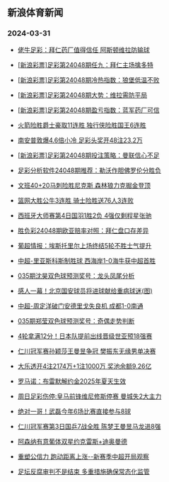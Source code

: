 ## 新浪体育新闻 
### 2024-03-31

+ [佬牛足彩：拜仁药厂值得信任 阿斯顿维拉防输球](https://sports.sina.com.cn/l/2024-03-30/doc-inaqafvy0510665.shtml)

+ [[新浪彩票]足彩第24048期任九：拜仁主场擒多特](https://sports.sina.com.cn/l/2024-03-30/doc-inapzzqa0612349.shtml)

+ [[新浪彩票]足彩第24048期冷热指数：狼堡低温不败](https://sports.sina.com.cn/l/2024-03-30/doc-inapzzqa0612468.shtml)

+ [[新浪彩票]足彩第24048期大势：维拉需防平局](https://sports.sina.com.cn/l/2024-03-30/doc-inapzzqa0612169.shtml)

+ [[新浪彩票]足彩第24048期盈亏指数：蓝军药厂可信](https://sports.sina.com.cn/l/2024-03-30/doc-inapzzpw1707524.shtml)

+ [火箭险胜爵士豪取11连胜 独行侠险胜国王6连胜](https://sports.sina.com.cn/basketball/nba/2024-03-30/doc-inaqancw0395221.shtml)

+ [南安普敦爆4.6倍小冷 足彩头奖开48注23.2万](https://sports.sina.com.cn/l/2024-03-30/doc-inapzzpw1706090.shtml)

+ [[新浪彩票]足彩第24048期投注策略：曼联信心不足](https://sports.sina.com.cn/l/2024-03-30/doc-inapzzpy3836635.shtml)

+ [足彩分析软件24048期推荐：勒沃作胆佛罗伦分胜负](https://sports.sina.com.cn/l/2024-03-30/doc-inapzzqa0611450.shtml)

+ [文班40+20马刺险胜尼克斯 森林狼力克掘金登顶](https://sports.sina.com.cn/basketball/nba/2024-03-30/doc-inaqancu3611575.shtml)

+ [篮网大胜公牛3连胜 骑士险胜送76人3连败](https://sports.sina.com.cn/basketball/nba/2024-03-30/doc-inaqancx9590446.shtml)

+ [西班牙大师赛第4日国羽1胜2负 4强仅剩程星张驰](https://sports.sina.com.cn/others/badmin/2024-03-30/doc-inapzkse2062961.shtml)

+ [胜负彩24048期欧亚赔率对照：拜仁盘口存差异](https://sports.sina.com.cn/l/2024-03-30/doc-inapzekn1052499.shtml)

+ [葡超情报：埃斯托里尔上场终结5轮不胜士气提升](https://sports.sina.com.cn/l/2024-03-30/doc-inaqasmu0273694.shtml)

+ [中超-里亚斯科斯制胜球 西海岸1-0海牛获中超首胜](https://sports.sina.com.cn/china/j/2024-03-30/doc-inaqciih1055198.shtml)

+ [035期沈昊双色球预测奖号：龙头凤尾分析](https://sports.sina.com.cn/l/2024-03-30/doc-inapzekh2154052.shtml)

+ [感人一幕！北京国安球员将进球献给重病球迷(图)](https://sports.sina.com.cn/china/j/2024-03-30/doc-inaqcazq0068008.shtml)

+ [中超-周定洋破门安德里戈失良机 成都1-0南通](https://sports.sina.com.cn/china/j/2024-03-30/doc-inaqciih1054302.shtml)

+ [035期郑莹双色球预测奖号：奇偶走势判断](https://sports.sina.com.cn/l/2024-03-30/doc-inapzekn1046843.shtml)

+ [4轮拿满12分！日本队提前出线晋级世亚预18强赛](https://sports.sina.com.cn/china/asia/2024-03-30/doc-inaqciik3165544.shtml)

+ [仁川冠军赛孙颖莎王曼昱争冠 樊振东无缘男单决赛](https://sports.sina.com.cn/others/pingpang/2024-03-30/doc-inaqciim9961222.shtml)

+ [大乐透开4注2174万+1注1000万 奖池余额9.26亿](https://sports.sina.com.cn/l/2024-03-30/doc-inaqcprh3056667.shtml)

+ [罗马诺：布雷默解约金2025年夏天生效](https://sports.sina.com.cn/g/2024-03-29/doc-inapwzmh3158505.shtml)

+ [周日足彩伤停:皇马前锋维尼修斯停赛 曼城失2大主力](https://sports.sina.com.cn/l/2024-03-29/doc-inapytuq4478102.shtml)

+ [绝对一哥！武磊今年6场比赛直接参与8球](https://sports.sina.com.cn/china/j/2024-03-30/doc-inaqcprh3055980.shtml)

+ [仁川冠军赛第3日国乒7战全胜 陈梦王曼昱马龙进8强](https://sports.sina.com.cn/others/pingpang/2024-03-29/doc-inapzekn1063866.shtml)

+ [阿森纳有意葡体双星约克雷斯+迪奥曼德](https://sports.sina.com.cn/g/2024-03-29/doc-inapwzmh3157401.shtml)

+ [重塑公信力 跑动距离上涨--新赛季中超开局观察](https://sports.sina.com.cn/china/2024-03-29/doc-inapxwqw2719956.shtml)

+ [足坛反腐审判不是结束 多重措施确保常态化监管](https://sports.sina.com.cn/china/2024-03-29/doc-inapxwqy4846053.shtml)

